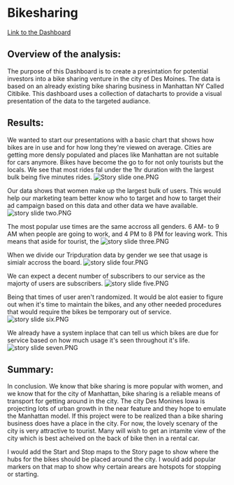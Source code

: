 # Bikesharing
[Link to the Dashboard](https://public.tableau.com/app/profile/hamza.a.mohammedsadeeq/viz/BikesharingDeliverable/CitiBikeStory?publish=yes)

## Overview of the analysis:
The purpose of this Dashboard is to create a presintation for potential investors into a bike sharing venture in the city of Des Moines. The data is based on an already existing bike sharing business in Manhattan NY Called Citibike. This dashboard uses a collection of datacharts to provide a visual presentation of the data to the targeted audiance. 

## Results: 

We wanted to start our presentations with a basic chart that shows how bikes are in use and for how long they're viewed on average. Cities are getting more densly populated and places like Manhattan are not suitable for cars anymore. Bikes have become the go to for not only tourists but the locals. We see that most rides fal under the 1hr duration with the largest bulk being five minutes rides. 
![Story slide one.PNG](https://github.com/Hamza97anh/bikesharing/blob/56d558623647aba898e65112fbc027fe1593509c/image/Story%20slide%20one.PNG)

Our data shows that women make up the largest bulk of users. This would help our marketing team better know who to target and how to target their ad campaign based on this data and other data we have available.  
![story slide two.PNG](https://github.com/Hamza97anh/bikesharing/blob/56d558623647aba898e65112fbc027fe1593509c/image/story%20slide%20two.PNG)

The most popular use times are the same accross all genders. 6 AM- to 9 AM when people are going to work, and 4 PM to 8 PM for leaving work. This means that aside for tourist, the 
![story slide three.PNG](https://github.com/Hamza97anh/bikesharing/blob/56d558623647aba898e65112fbc027fe1593509c/image/story%20slide%20three.PNG)

When we divide our Tripduration data by gender we see that usage is simialr accross the board. 
![story slide four.PNG](https://github.com/Hamza97anh/bikesharing/blob/56d558623647aba898e65112fbc027fe1593509c/image/story%20slide%20four.PNG)

We can expect a decent number of subscribers to our service as the majorty of users are subscribers.
![story slide five.PNG](https://github.com/Hamza97anh/bikesharing/blob/56d558623647aba898e65112fbc027fe1593509c/image/story%20slide%20five.PNG)

Being that times of user aren't randomized. It would be alot easier to figure out when it's time to maintain the bikes, and any other needed procedures that would require the bikes be temporary out of service. 
![story slide six.PNG](https://github.com/Hamza97anh/bikesharing/blob/56d558623647aba898e65112fbc027fe1593509c/image/story%20slide%20six.PNG)

We already have a system inplace that can tell us which bikes are due for service based on how much usage it's seen throughout it's life. 
![story slide seven.PNG](https://github.com/Hamza97anh/bikesharing/blob/56d558623647aba898e65112fbc027fe1593509c/image/story%20slide%20seven.PNG)
## Summary:

In conclusion. We know that bike sharing is more popular with women, and we know that for the city of Manhattan, bike sharing is a reliable means of transport for getting around in the city. The city Des Monines Iowa is projecting lots of urban growth in the near feature and they hope to emulate the Manhattan model. If this project were to be realized than a bike sharing business does have a place in the city. For now, the lovely scenary of the city is very attractive to tourist. Many will wish to get an intamite view of the city which is best acheived on the back of bike then in a rental car. 

I would add the Start and Stop maps to the Story page to show where the hubs for the bikes should be placed around the city. I would add popular markers on that map to show why certain arears are hotspots for stopping or starting. 
